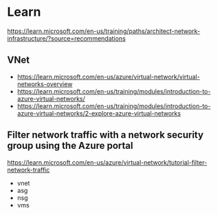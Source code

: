 # Learn

https://learn.microsoft.com/en-us/training/paths/architect-network-infrastructure/?source=recommendations

## VNet
- https://learn.microsoft.com/en-us/azure/virtual-network/virtual-networks-overview
- https://learn.microsoft.com/en-us/training/modules/introduction-to-azure-virtual-networks/
- https://learn.microsoft.com/en-us/training/modules/introduction-to-azure-virtual-networks/2-explore-azure-virtual-networks

## Filter network traffic with a network security group using the Azure portal
https://learn.microsoft.com/en-us/azure/virtual-network/tutorial-filter-network-traffic
- vnet
- asg
- nsg
- vms
